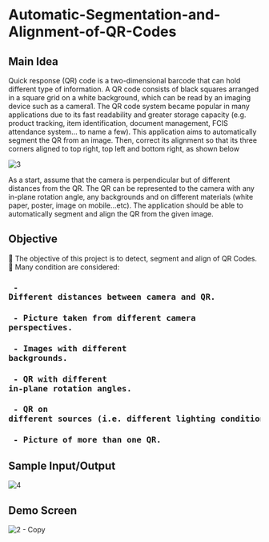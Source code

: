 # Automatic-Segmentation-and-Alignment-of-QR-Codes

<h2 align="left">Main Idea</h2>

Quick response (QR) code is a two-dimensional barcode that can hold different type of information. A QR code consists of black squares arranged in a square grid on a white background, which can be read by an imaging device such as a camera1. The QR code system became popular in many applications due to its fast readability and greater storage capacity (e.g. product tracking, item identification, document management, FCIS attendance system… to name a few).
This application aims to automatically segment the QR from an image. Then, correct its alignment so that its three corners aligned to top right, top left and bottom right, as shown below

![3](https://user-images.githubusercontent.com/48572908/147704377-cd5b6fdb-7c93-479a-9393-736428ae854f.png)

As a start, assume that the camera is perpendicular but of different distances from the QR. The QR can be represented to the camera with any in-plane rotation angle, any backgrounds and on different materials (white paper, poster, image on mobile…etc). The application should be able to automatically segment and align the QR from the given image.

<h2 align="left">Objective</h2>


 The objective of this project is to detect, segment and align of QR Codes.
 Many condition are considered:
     <h3 align="left"><pre>   - Different distances between camera and QR. </pre></h3>
     <h3 align="left"><pre>   - Picture taken from different camera perspectives.</pre></h3>
     <h3 align="left"><pre>   - Images with different backgrounds.</pre></h3>
     <h3 align="left"><pre>   - QR with different in-plane rotation angles.</pre></h3>
     <h3 align="left"><pre>   - QR on different sources (i.e. different lighting conditions).</pre></h3>
     <h3 align="left"><pre>   - Picture of more than one QR.</pre></h4>
     
<h2 align="left">Sample Input/Output</h2>

![4](https://user-images.githubusercontent.com/48572908/147703286-a38dfda7-3aef-425c-9620-2e789f73c4ef.png)

<h2 align="left">Demo Screen</h2>

![2 - Copy](https://user-images.githubusercontent.com/48572908/147703891-4c1cb0e3-b354-4e96-82c1-f27a55ab4b60.png)







